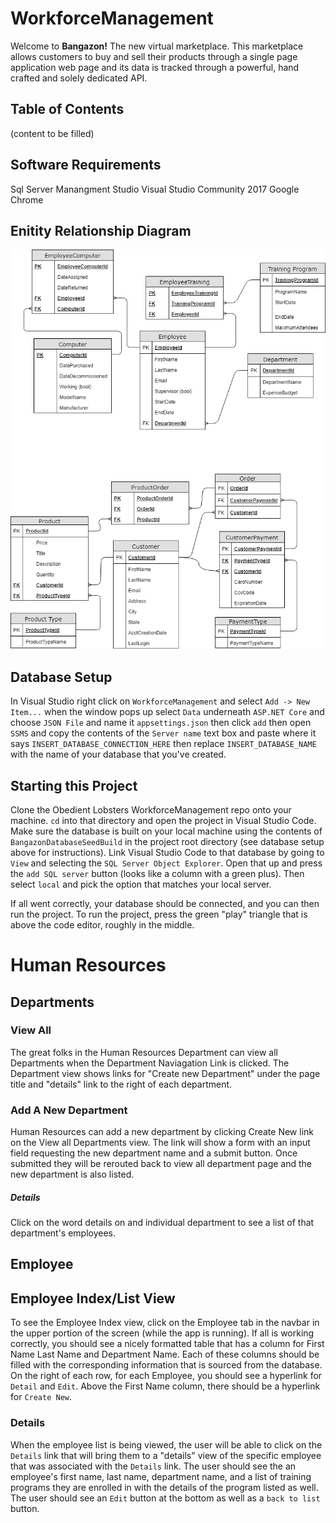 # WorkforceManagement
Welcome to **Bangazon!** The new virtual marketplace. This marketplace allows customers to buy and sell their products through a single page application web page and its data is tracked through a powerful, hand crafted and solely dedicated API. 

## Table of Contents
(content to be filled)
## Software Requirements
Sql Server Manangment Studio
Visual Studio Community 2017
Google Chrome
## Enitity Relationship Diagram
![ERD](/images/bangazonv3.png)


## Database Setup
In Visual Studio right click on ```WorkforceManagement``` and select ```Add -> New Item...```
when the window pops up select ```Data``` underneath ```ASP.NET Core``` and choose ```JSON File``` and name it ```appsettings.json``` then click ```add```
then open ```SSMS``` and copy the contents of the ```Server name``` text box and paste where it says ```INSERT_DATABASE_CONNECTION_HERE```
then replace ```INSERT_DATABASE_NAME``` with the name of your database that you've created. 

## Starting this Project

Clone the Obedient Lobsters WorkforceManagement repo onto your machine. ```cd``` into that directory and open the project in Visual Studio Code.
Make sure the database is built on your local machine using the contents of ```BangazonDatabaseSeedBuild``` in the project root directory (see database setup above for instructions).
Link Visual Studio Code to that database by going to ```View``` and selecting the ```SQL Server Object Explorer```. Open that up and press the ```add SQL server``` button (looks like a column with a green plus). Then select ```local``` and pick the option that matches your local server.

If all went correctly, your database should be connected, and you can then run the project.
To run the project, press the green "play" triangle that is above the code editor, roughly in the middle.



# Human Resources

## Departments

### View All
The great folks in the Human Resources Department can view all Departments when the Department Naviagation Link is clicked. The Department view shows links for "Create new Department" under the page title and "details" link to the right of each department.

### Add A New Department
Human Resources can add a new department by clicking Create New link on the View all Departments view. The link will show a form with an input field requesting the new department name and a submit button. Once submitted they will be rerouted back to view all department page and the new department is also listed.

##### Details
Click on the word details on and individual department to see a list of that department's employees.

## Employee 

## Employee Index/List View
To see the Employee Index view, click on the Employee tab in the navbar in the upper portion of the screen (while the app is running). If all is working correctly, you should see a nicely formatted table that has a column for First Name Last Name and Department Name. Each of these columns should be filled with the corresponding information that is sourced from the database. On the right of each row, for each Employee, you should see a hyperlink for ```Detail``` and ```Edit```. Above the First Name column, there should be a hyperlink for ```Create New```.

### Details
When the employee list is being viewed, the user will be able to click on the ```Details``` link that will bring them to a "details" view of the specific employee that was associated with the ```Details``` link. The user should see the an employee's first name, last name, department name, and a list of training programs they are enrolled in with the details of the program listed as well. The user should see an ```Edit``` button at the bottom as well as a ```back to list``` button. 

